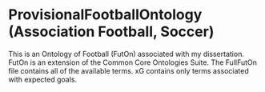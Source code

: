 # ProvisionalFootballOntology (Association Football, Soccer)
This is an Ontology of Football (FutOn) associated with my dissertation. FutOn is an extension of the Common Core Ontologies Suite. The FullFutOn file contains all of the available terms. xG contains only terms associated with expected goals. 
